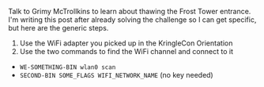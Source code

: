 Talk to Grimy McTrollkins to learn about thawing the Frost Tower entrance.
I'm writing this post after already solving the challenge so I can get specific, but here are the generic steps.
1. Use the WiFi adapter you picked up in the KringleCon Orientation
2. Use the two commands to find the WiFi channel and connect to it
- `WE-SOMETHING-BIN wlan0 scan`
- `SECOND-BIN SOME_FLAGS WIFI_NETWORK_NAME` (no key needed)
